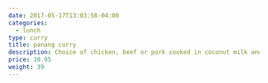 ```yaml
---
date: 2017-05-17T13:03:58-04:00
categories:
  - lunch
type: curry
title: panang curry
description: Choice of chicken, beef or pork cooked in coconut milk and Panang curry paste.
price: 10.95
weight: 39
---
```

